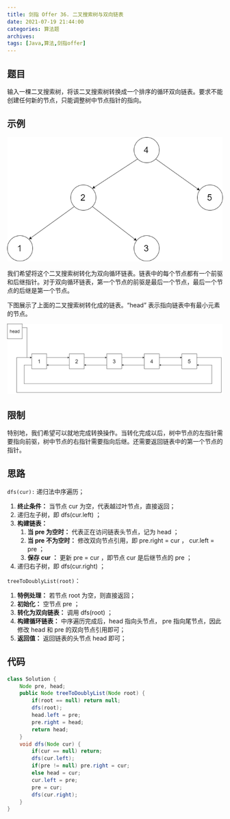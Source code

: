 ```yaml
---
title: 剑指 Offer 36. 二叉搜索树与双向链表
date: 2021-07-19 21:44:00
categories: 算法题
archives:
tags: [Java,算法,剑指offer]
---
```


## 题目

输入一棵二叉搜索树，将该二叉搜索树转换成一个排序的循环双向链表。要求不能创建任何新的节点，只能调整树中节点指针的指向。

## 示例

![/](arithmetic44/bstdlloriginalbst.png)

<!--more-->

我们希望将这个二叉搜索树转化为双向循环链表。链表中的每个节点都有一个前驱和后继指针。对于双向循环链表，第一个节点的前驱是最后一个节点，最后一个节点的后继是第一个节点。

下图展示了上面的二叉搜索树转化成的链表。“head” 表示指向链表中有最小元素的节点。

![/](arithmetic44/bstdllreturndll.png)

## 限制

特别地，我们希望可以就地完成转换操作。当转化完成以后，树中节点的左指针需要指向前驱，树中节点的右指针需要指向后继。还需要返回链表中的第一个节点的指针。

## 思路 

`dfs(cur):` 递归法中序遍历；

1. **终止条件：** 当节点 cur 为空，代表越过叶节点，直接返回；
2. 递归左子树，即 dfs(cur.left) ；
3. **构建链表：**
   1. **当 pre 为空时：** 代表正在访问链表头节点，记为 head ；
   2. **当 pre 不为空时：** 修改双向节点引用，即 pre.right = cur ， cur.left = pre ；
   3. **保存 cur ：** 更新 pre = cur ，即节点 cur 是后继节点的 pre ；
4. 递归右子树，即 dfs(cur.right) ；

`treeToDoublyList(root)`：

1. **特例处理：** 若节点 root 为空，则直接返回；
2. **初始化：** 空节点 pre ；
3. **转化为双向链表：** 调用 dfs(root) ；
4. **构建循环链表：** 中序遍历完成后，head 指向头节点， pre 指向尾节点，因此修改 head 和 pre 的双向节点引用即可；
5. **返回值：** 返回链表的头节点 head 即可；

## 代码

```java
class Solution {
    Node pre, head;
    public Node treeToDoublyList(Node root) {
        if(root == null) return null;
        dfs(root);
        head.left = pre;
        pre.right = head;
        return head;
    }
    void dfs(Node cur) {
        if(cur == null) return;
        dfs(cur.left);
        if(pre != null) pre.right = cur;
        else head = cur;
        cur.left = pre;
        pre = cur;
        dfs(cur.right);
    }
}
```

